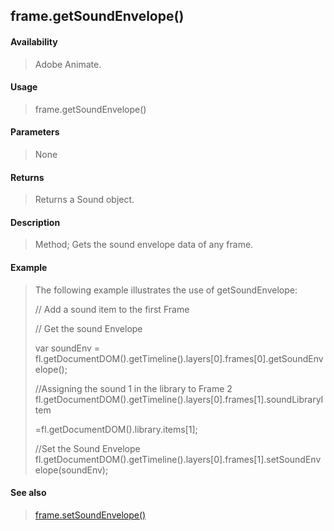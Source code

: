 ## frame.getSoundEnvelope()

#### Availability

> Adobe Animate.

#### Usage

> frame.getSoundEnvelope()

#### Parameters

> None

#### Returns

> Returns a Sound object.

#### Description

> Method; Gets the sound envelope data of any frame.

#### Example

> The following example illustrates the use of getSoundEnvelope:
>
> // Add a sound item to the first Frame
>
> // Get the sound Envelope
>
> var soundEnv = fl.getDocumentDOM().getTimeline().layers\[0\].frames\[0\].getSoundEnvelope();
>
> //Assigning the sound 1 in the library to Frame 2 fl.getDocumentDOM().getTimeline().layers\[0\].frames\[1\].soundLibraryItem
>
> =fl.getDocumentDOM().library.items\[1\];
>
> //Set the Sound Envelope fl.getDocumentDOM().getTimeline().layers\[0\].frames\[1\].setSoundEnvelope(soundEnv);

#### See also

> [frame.setSoundEnvelope()](#_bookmark626)

